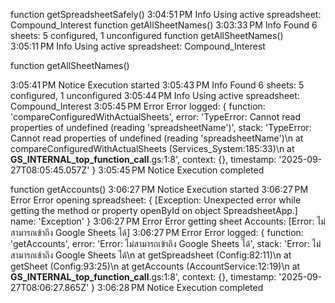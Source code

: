 function getSpreadsheetSafely()
3:04:51 PM	Info	Using active spreadsheet: Compound_Interest
function getAllSheetNames()
3:03:33 PM	Info	Found 6 sheets: 5 configured, 1 unconfigured
function getAllSheetNames()
3:05:11 PM	Info	Using active spreadsheet: Compound_Interest

function getAllSheetNames()

3:05:41 PM	Notice	Execution started
3:05:43 PM	Info	Found 6 sheets: 5 configured, 1 unconfigured
3:05:44 PM	Info	Using active spreadsheet: Compound_Interest
3:05:45 PM	Error	Error logged: { function: 'compareConfiguredWithActualSheets',
  error: 'TypeError: Cannot read properties of undefined (reading \'spreadsheetName\')',
  stack: 'TypeError: Cannot read properties of undefined (reading \'spreadsheetName\')\n    at compareConfiguredWithActualSheets (Services_System:185:33)\n    at __GS_INTERNAL_top_function_call__.gs:1:8',
  context: {},
  timestamp: '2025-09-27T08:05:45.057Z' }
3:05:45 PM	Notice	Execution completed


function getAccounts()
3:06:27 PM	Notice	Execution started
3:06:27 PM	Error	Error opening spreadsheet: { [Exception: Unexpected error while getting the method or property openById on object SpreadsheetApp.] name: 'Exception' }
3:06:27 PM	Error	Error getting sheet Accounts: [Error: ไม่สามารถเข้าถึง Google Sheets ได้]
3:06:27 PM	Error	Error logged: { function: 'getAccounts',
  error: 'Error: ไม่สามารถเข้าถึง Google Sheets ได้',
  stack: 'Error: ไม่สามารถเข้าถึง Google Sheets ได้\n    at getSpreadsheet (Config:82:11)\n    at getSheet (Config:93:25)\n    at getAccounts (AccountService:12:19)\n    at __GS_INTERNAL_top_function_call__.gs:1:8',
  context: {},
  timestamp: '2025-09-27T08:06:27.865Z' }
3:06:28 PM	Notice	Execution completed